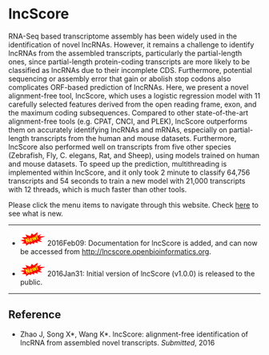 # lncScore

RNA-Seq based transcriptome assembly has been widely used in the identification of novel lncRNAs. However, it remains a challenge to identify lncRNAs from the assembled transcripts, particularly the partial-length ones, since partial-length protein-coding transcripts are more likely to be classified as lncRNAs due to their incomplete CDS. Furthermore, potential sequencing or assembly error that gain or abolish stop codons also complicates ORF-based prediction of lncRNAs. Here, we present a novel alignment-free tool, lncScore, which uses a logistic regression model with 11 carefully selected features derived from the open reading frame, exon, and the maximum coding subsequences. Compared to other state-of-the-art alignment-free tools (e.g. CPAT, CNCI, and PLEK), lncScore outperforms them on accurately identifying lncRNAs and mRNAs, especially on partial-length transcripts from the human and mouse datasets. Furthermore, lncScore also performed well on transcripts from five other species (Zebrafish, Fly, C. elegans, Rat, and Sheep), using models trained on human and mouse datasets. To speed up the prediction, multithreading is implemented within lncScore, and it only took 2 minute to classify 64,756 transcripts and 54 seconds to train a new model with 21,000 transcripts with 12 threads, which is much faster than other tools.

Please click the menu items to navigate through this website. Check [here](misc/whatsnew.md) to see what is new.

---

* ![new](img/new.png) 2016Feb09: Documentation for lncScore is added, and can now be accessed from http://lncscore.openbioinformatics.org.

* ![new](img/new.png) 2016Jan31: Initial version of lncScore (v1.0.0) is released to the public.

---

## Reference

- Zhao J, Song X\*, Wang K\*. lncScore: alignment-free identification of lncRNA from assembled novel transcripts. *Submitted*, 2016




